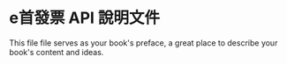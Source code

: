 # e首發票 API 說明文件

This file file serves as your book's preface, a great place to describe your book's content and ideas.

